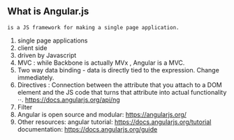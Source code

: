 ## What is Angular.js 
```
is a JS framework for making a single page application. 

```

1. single page applications
2. client side
3. driven by Javascript
4. MVC : while Backbone is actually MVx , Angular is a MVC.
5. Two way data binding - data is directly tied to the expression. Change immediately.
6. Directives : Connection between the attribute that you attach to a DOM element and the JS code that turns that attribute into actual functionality
⋅⋅. https://docs.angularjs.org/api/ng
7. Filter 
8. Angular is open source and modular: https://angularjs.org/
9. Other resources:
angular tutorial: https://docs.angularjs.org/tutorial
documentation: https://docs.angularjs.org/guide




